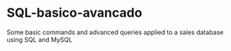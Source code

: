 # SQL-basico-avancado
Some basic commands and advanced queries applied to a sales database using SQL and MySQL
